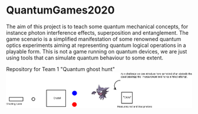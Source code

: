 # QuantumGames2020
The aim of this project is to teach some quantum mechanical concepts, for instance photon interference effects, superposition and entanglement. The game scenario is a simplified manifestation of some renowned quantum optics experiments aiming at representing quantum logical operations in a playable form. This is not a game running on quantum devices, we are just using tools that can simulate quantum behaviour to some extent.     




Repository for Team 1 "Quantum ghost hunt"
![concept_image](https://github.com/kootee/QuantumGames2020/blob/master/GhostPokemon.png)
